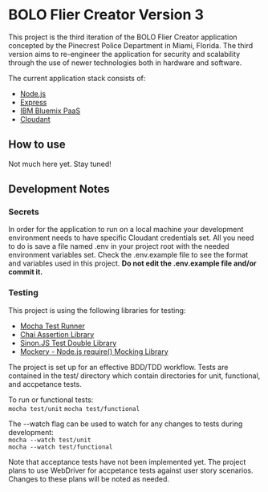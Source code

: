 # BOLO Flier Creator Version 3

This project is the third iteration of the BOLO Flier Creator application
concepted by the Pinecrest Police Department in Miami, Florida.  The third
version aims to re-engineer the application for security and scalability
through the use of newer technologies both in hardware and software.

The current application stack consists of:

- [Node.js](http://nodejs.org)
- [Express](http://expressjs.com)
- [IBM Bluemix PaaS](http://www.ibm.com/cloud-computing/bluemix)
- [Cloudant](http://cloudant.com)


## How to use

Not much here yet.  Stay tuned!


## Development Notes

### Secrets
In order for the application to run on a local machine your development
environment needs to have specific Cloudant credentials set. All you need to
do is save a file named .env in your project root with the needed environment
variables set. Check the .env.example file to see the format and variables
used in this project.  **Do not edit the .env.example file and/or commit it.**

### Testing
This project is using the following libraries for testing:

* [Mocha Test Runner](https://mochajs.org/)
* [Chai Assertion Library](http://chaijs.com/)
* [Sinon.JS Test Double Library](http://sinonjs.org)
* [Mockery - Node.js require() Mocking Library](https://github.com/mfncooper/mockery)

The project is set up for an effective BDD/TDD workflow. Tests are contained
in the test/ directory which contain directories for unit, functional, and
accpetance tests.  

To run or functional tests:  
`mocha test/unit`
`mocha test/functional`

The --watch flag can be used to watch for any changes to tests during
development:  
`mocha --watch test/unit`  
`mocha --watch test/functional`

Note that acceptance tests have not been implemented yet. The project plans
to use WebDriver for accpetance tests against user story scenarios. Changes
to these plans will be noted as needed.
